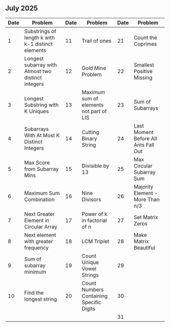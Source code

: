 ## July 2025

| Date | Problem                                            | Date | Problem                                  | Date | Problem                              |
| ---- | -------------------------------------------------- | ---- | ---------------------------------------- | ---- | ------------------------------------ |
| 1    | Substrings of length k with k-1 distinct elements  | 11   | Trail of ones                            | 21   | Count the Coprimes                   |
| 2    | Longest subarray with Atmost two distinct integers | 12   | Gold Mine Problem                        | 22   | Smallest Positive Missing            |
| 3    | Longest Substring with K Uniques                   | 13   | Maximum sum of elements not part of LIS  | 23   | Sum of Subarrays                     |
| 4    | Subarrays With At Most K Distinct Integers         | 14   | Cutting Binary String                    | 24   | Last Moment Before All Ants Fall Out |
| 5    | Max Score from Subarray Mins                       | 15   | Divisible by 13                          | 25   | Max Circular Subarray Sum            |
| 6    | Maximum Sum Combination                            | 16   | Nine Divisors                            | 26   | Majority Element - More Than n/3     |
| 7    | Next Greater Element in Circular Array             | 17   | Power of k in factorial of n             | 27   | Set Matrix Zeros                     |
| 8    | Next element with greater frequency                | 18   | LCM Triplet                              | 28   | Make Matrix Beautiful                |
| 9    | Sum of subarray minimum                            | 19   | Count Unique Vowel Strings               | 29   |                                      |
| 10   | Find the longest string                            | 20   | Count Numbers Containing Specific Digits | 30   |                                      |
|      |                                                    |      |                                          | 31   |                                      |
